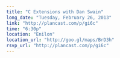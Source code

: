 ```yaml
---
title: "C Extensions with Dan Swain"
long_date: "Tuesday, February 26, 2013"
link: "http://plancast.com/p/gi6c"
time: "6:30p"
location: "Enilon"
location_url: "http://goo.gl/maps/BrD3h"
rsvp_url: "http://plancast.com/p/gi6c"
---
```

